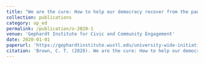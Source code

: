 ```yaml
---
title: "We are the cure: How to help our democracy recover from the pandemic"
collection: publications
category: op_ed
permalink: /publication/o-2020-1
venue: 'Gephardt Institute for Civic and Community Engagement'
date: 2020-01-01
paperurl: 'https://gephardtinstitute.wustl.edu/university-wide-initiatives/this-civic-moment/thiscivicmomentseries/thiscivicmoment-taylor-brown/'
citation: 'Brown, C. T. (2020). We are the cure: How to help our democracy recover from the pandemic. Gephardt Institute for Civic and Community Engagement, https://gephardtinstitute.wustl.edu/university-wide-initiatives/this-civic-moment/thiscivicmomentseries/thiscivicmoment-taylor-brown/.'
---
```




